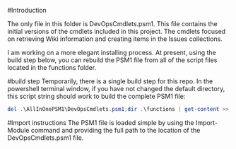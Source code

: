 
#Introduction 

The only file in this folder is DevOpsCmdlets.psm1.  This file contains the initial versions of the cmdlets included in this project.  The cmdlets focused on retrieving Wiki information and creating items in the Issues collections.

I am working on a more elegant installing process.  At present, using the build step below, you can rebuild the PSM1 file from all of the script files located in the functions folder.

#build step
Temporarily, there is a single build step for this repo.  In the powershell terminal window, if you have not changed the default directory, this script string should work to build the complete PSM1 file:
```Powershell
del .\AllInOnePSM1\DevOpsCmdlets.psm1;dir .\functions | get-content >> .\AllInOnePSM1\DevOpsCmdlets.psm1
```

#Import instructions
The PSM1 file is loaded simple by using the Import-Module command and providing the full path to the location of the DevOpsCmdlets.psm1 file.